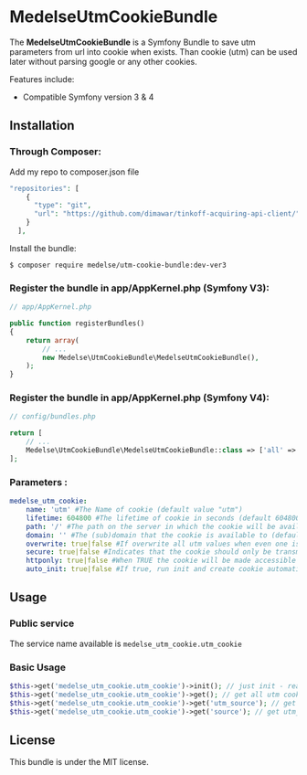 # MedelseUtmCookieBundle

The **MedelseUtmCookieBundle** is a Symfony Bundle to save utm parameters from url into cookie when exists. Than cookie (utm) can be used later without parsing google or any other cookies.


Features include:

- Compatible Symfony version 3 & 4


## Installation

### Through Composer:

Add my repo to composer.json file

``` php
"repositories": [
    {
      "type": "git",
      "url": "https://github.com/dimawar/tinkoff-acquiring-api-client/"
    }
  ],
```

Install the bundle:

```
$ composer require medelse/utm-cookie-bundle:dev-ver3
```

### Register the bundle in app/AppKernel.php (Symfony V3):

``` php
// app/AppKernel.php

public function registerBundles()
{
    return array(
        // ...
        new Medelse\UtmCookieBundle\MedelseUtmCookieBundle(),
    );
}
```

### Register the bundle in app/AppKernel.php (Symfony V4):

``` php
// config/bundles.php

return [
    // ...
    Medelse\UtmCookieBundle\MedelseUtmCookieBundle::class => ['all' => true],
];
```

### Parameters :

``` yml
medelse_utm_cookie:
    name: 'utm' #The Name of cookie (default value "utm")
    lifetime: 604800 #The lifetime of cookie in seconds (default 604800 => 7 days)
    path: '/' #The path on the server in which the cookie will be available on (default '/')
    domain: '' #The (sub)domain that the cookie is available to (default '' so use current domain)
    overwrite: true|false #If overwrite all utm values when even one is set in get (default true)
    secure: true|false #Indicates that the cookie should only be transmitted over a secure HTTPS connection from the client (default false)
    httponly: true|false #When TRUE the cookie will be made accessible only through the HTTP protocol (default false)
    auto_init: true|false #If true, run init and create cookie automatically. If false you have to call init manually (default true)
```

## Usage

### Public service

The service name available is `medelse_utm_cookie.utm_cookie`

### Basic Usage

``` php
$this->get('medelse_utm_cookie.utm_cookie')->init(); // just init - read utm params and cookie and save new values. (optionnal if auto_init config is TRUE or automatically called when call get() method)
$this->get('medelse_utm_cookie.utm_cookie')->get(); // get all utm cookies as array
$this->get('medelse_utm_cookie.utm_cookie')->get('utm_source'); // get utm_source
$this->get('medelse_utm_cookie.utm_cookie')->get('source'); // get utm_source
```



## License

This bundle is under the MIT license.
